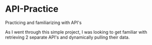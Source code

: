 # API-Practice
Practicing and familiarizing with API's

As I went through this simple project, I was looking to get familiar with retrieving 2 separate API's and dynamically pulling their data.
